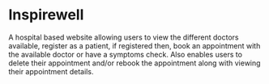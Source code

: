 # Inspirewell
A hospital based website allowing users to view the different doctors available, register as a patient, if registered then, book an appointment with the available doctor or have a symptoms check. Also enables users to delete their appointment and/or rebook the appointment along with viewing their appointment details.
